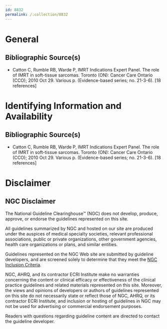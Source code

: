 ```yaml
---
id: 8832
permalink: /:collection/8832
---
```


# General

## Bibliographic Source(s)

- Catton C, Rumble RB, Warde P, IMRT Indications Expert Panel. The role of IMRT in soft-tissue sarcomas. Toronto (ON): Cancer Care Ontario (CCO); 2010 Oct 29. Various p. (Evidence-based series; no. 21-3-6). [18 references]

# Identifying Information and Availability

## Bibliographic Source(s)

- Catton C, Rumble RB, Warde P, IMRT Indications Expert Panel. The role of IMRT in soft-tissue sarcomas. Toronto (ON): Cancer Care Ontario (CCO); 2010 Oct 29. Various p. (Evidence-based series; no. 21-3-6). [18 references]

# Disclaimer

## NGC Disclaimer

The National Guideline Clearinghouse™ (NGC) does not develop, produce, approve, or endorse the guidelines represented on this site.

All guidelines summarized by NGC and hosted on our site are produced under the auspices of medical specialty societies, relevant professional associations, public or private organizations, other government agencies, health care organizations or plans, and similar entities.

Guidelines represented on the NGC Web site are submitted by guideline developers, and are screened solely to determine that they meet the [NGC Inclusion Criteria](/help-and-about/summaries/inclusion-criteria).

NGC, AHRQ, and its contractor ECRI Institute make no warranties concerning the content or clinical efficacy or effectiveness of the clinical practice guidelines and related materials represented on this site. Moreover, the views and opinions of developers or authors of guidelines represented on this site do not necessarily state or reflect those of NGC, AHRQ, or its contractor ECRI Institute, and inclusion or hosting of guidelines in NGC may not be used for advertising or commercial endorsement purposes.

Readers with questions regarding guideline content are directed to contact the guideline developer.

